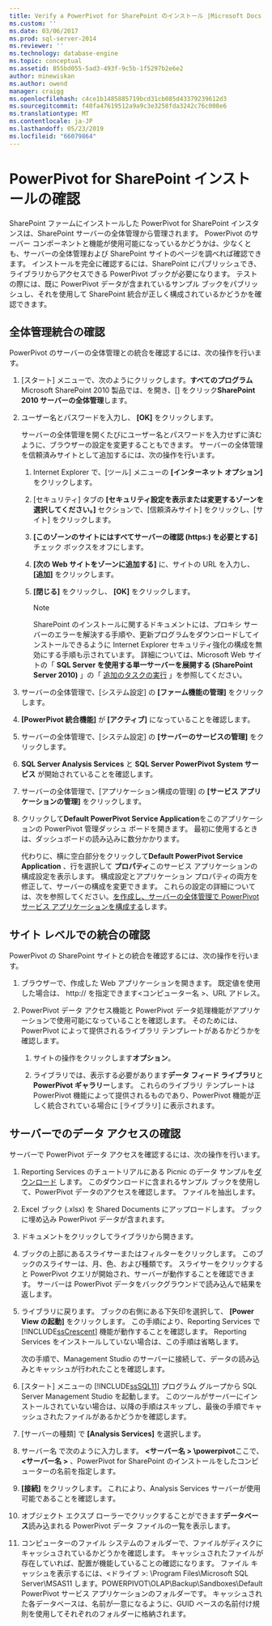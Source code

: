 ```yaml
---
title: Verify a PowerPivot for SharePoint のインストール |Microsoft Docs
ms.custom: ''
ms.date: 03/06/2017
ms.prod: sql-server-2014
ms.reviewer: ''
ms.technology: database-engine
ms.topic: conceptual
ms.assetid: 855bd055-5ad3-493f-9c5b-1f5297b2e6e2
author: minewiskan
ms.author: owend
manager: craigg
ms.openlocfilehash: c4ce1b1485885719bcd31cb085d43379239612d3
ms.sourcegitcommit: f40fa47619512a9a9c3e3258fda3242c76c008e6
ms.translationtype: MT
ms.contentlocale: ja-JP
ms.lasthandoff: 05/23/2019
ms.locfileid: "66079864"
---
```

# <a name="verify-a-powerpivot-for-sharepoint-installation"></a>PowerPivot for SharePoint インストールの確認
  SharePoint ファームにインストールした PowerPivot for SharePoint インスタンスは、SharePoint サーバーの全体管理から管理されます。 PowerPivot のサーバー コンポーネントと機能が使用可能になっているかどうかは、少なくとも、サーバーの全体管理および SharePoint サイトのページを調べれば確認できます。 インストールを完全に確認するには、SharePoint にパブリッシュでき、ライブラリからアクセスできる PowerPivot ブックが必要になります。 テストの際には、既に PowerPivot データが含まれているサンプル ブックをパブリッシュし、それを使用して SharePoint 統合が正しく構成されているかどうかを確認できます。  
  
##  <a name="verifyinstall"></a> 全体管理統合の確認  
 PowerPivot のサーバーの全体管理との統合を確認するには、次の操作を行います。  
  
1.  [スタート] メニューで、次のようにクリックします。**すべてのプログラム**Microsoft SharePoint 2010 製品では、を開き、[] をクリック**SharePoint 2010 サーバーの全体管理**します。  
  
2.  ユーザー名とパスワードを入力し、 **[OK]** をクリックします。  
  
     サーバーの全体管理を開くたびにユーザー名とパスワードを入力せずに済むように、ブラウザーの設定を変更することもできます。 サーバーの全体管理を信頼済みサイトとして追加するには、次の操作を行います。  
  
    1.  Internet Explorer で、[ツール] メニューの **[インターネット オプション]** をクリックします。  
  
    2.  [セキュリティ] タブの **[セキュリティ設定を表示または変更するゾーンを選択してください。]** セクションで、[信頼済みサイト] をクリックし、[サイト] をクリックします。  
  
    3.  **[このゾーンのサイトにはすべてサーバーの確認 (https:) を必要とする]** チェック ボックスをオフにします。  
  
    4.  **[次の Web サイトをゾーンに追加する]** に、サイトの URL を入力し、 **[追加]** をクリックします。  
  
    5.  **[閉じる]** をクリックし、 **[OK]** をクリックします。  
  
        > [!NOTE]  
        >  SharePoint のインストールに関するドキュメントには、プロキシ サーバーのエラーを解決する手順や、更新プログラムをダウンロードしてインストールできるように Internet Explorer セキュリティ強化の構成を無効にする手順も示されています。 詳細については、Microsoft Web サイトの「 **SQL Server を使用する単一サーバーを展開する (SharePoint Server 2010)** 」の「 [追加のタスクの実行](https://go.microsoft.com/fwlink/?LinkId=177754) 」を参照してください。  
  
3.  サーバーの全体管理で、[システム設定] の **[ファーム機能の管理]** をクリックします。  
  
4.  **[PowerPivot 統合機能]** が **[アクティブ]** になっていることを確認します。  
  
5.  サーバーの全体管理で、[システム設定] の **[サーバーのサービスの管理]** をクリックします。  
  
6.  **SQL Server Analysis Services** と **SQL Server PowerPivot System サービス** が開始されていることを確認します。  
  
7.  サーバーの全体管理で、[アプリケーション構成の管理] の **[サービス アプリケーションの管理]** をクリックします。  
  
8.  クリックして**Default PowerPivot Service Application**をこのアプリケーションの PowerPivot 管理ダッシュ ボードを開きます。 最初に使用するときは、ダッシュボードの読み込みに数分かかります。  
  
     代わりに、横に空白部分をクリックして**Default PowerPivot Service Application** 、行を選択して **プロパティ**このサービス アプリケーションの構成設定を表示します。 構成設定とアプリケーション プロパティの両方を修正して、サーバーの構成を変更できます。 これらの設定の詳細については、次を参照してください。[を作成し、サーバーの全体管理で PowerPivot サービス アプリケーションを構成する](../../power-pivot-sharepoint/create-and-configure-power-pivot-service-application-in-ca.md)します。  
  
## <a name="verify-integration-at-the-site-level"></a>サイト レベルでの統合の確認  
 PowerPivot の SharePoint サイトとの統合を確認するには、次の操作を行います。  
  
1.  ブラウザーで、作成した Web アプリケーションを開きます。 既定値を使用した場合は、 http:// を指定できます\<コンピューター名 >、URL アドレス。  
  
2.  PowerPivot データ アクセス機能と PowerPivot データ処理機能がアプリケーションで使用可能になっていることを確認します。 そのためには、PowerPivot によって提供されるライブラリ テンプレートがあるかどうかを確認します。  
  
    1.  サイトの操作をクリックします**オプション**。  
  
    2.  ライブラリでは、表示する必要があります**データ フィード ライブラリ**と**PowerPivot ギャラリー**します。 これらのライブラリ テンプレートは PowerPivot 機能によって提供されるものであり、PowerPivot 機能が正しく統合されている場合に [ライブラリ] に表示されます。  
  
## <a name="verify-data-access-on-the-server"></a>サーバーでのデータ アクセスの確認  
 サーバーで PowerPivot データ アクセスを確認するには、次の操作を行います。  
  
1.  Reporting Services のチュートリアルにある Picnic のデータ サンプルを[ダウンロード](https://go.microsoft.com/fwlink/?LinkID=219108) します。 このダウンロードに含まれるサンプル ブックを使用して、PowerPivot データのアクセスを確認します。 ファイルを抽出します。  
  
2.  Excel ブック (.xlsx) を Shared Documents にアップロードします。 ブックに埋め込み PowerPivot データが含まれます。  
  
3.  ドキュメントをクリックしてライブラリから開きます。  
  
4.  ブックの上部にあるスライサーまたはフィルターをクリックします。 このブックのスライサーは、月、色、および種類です。 スライサーをクリックすると PowerPivot クエリが開始され、サーバーが動作することを確認できます。 サーバーは PowerPivot データをバックグラウンドで読み込んで結果を返します。  
  
5.  ライブラリに戻ります。 ブックの右側にある下矢印を選択して、 **[Power View の起動]** をクリックします。 この手順により、Reporting Services で [!INCLUDE[ssCrescent](../../../includes/sscrescent-md.md)] 機能が動作することを確認します。 Reporting Services をインストールしていない場合は、この手順は省略します。  
  
     次の手順で、Management Studio のサーバーに接続して、データの読み込みとキャッシュが行われたことを確認します。  
  
6.  [スタート] メニューの [!INCLUDE[ssSQL11](../../../includes/sssql11-md.md)] プログラム グループから SQL Server Management Studio を起動します。 このツールがサーバーにインストールされていない場合は、以降の手順はスキップし、最後の手順でキャッシュされたファイルがあるかどうかを確認します。  
  
7.  [サーバーの種類] で **[Analysis Services]** を選択します。  
  
8.  サーバー名 で次のように入力します。 **\<サーバー名 > \powerpivot**ここで、 **\<サーバー名 >** 、PowerPivot for SharePoint のインストールをしたコンピューターの名前を指定します。  
  
9. **[接続]** をクリックします。 これにより、Analysis Services サーバーが使用可能であることを確認します。  
  
10. オブジェクト エクスプ ローラーでクリックすることができます**データベース**読み込まれる PowerPivot データ ファイルの一覧を表示します。  
  
11. コンピューターのファイル システムのフォルダーで、ファイルがディスクにキャッシュされているかどうかを確認します。 キャッシュされたファイルが存在していれば、配置が機能していることの確認になります。 ファイル キャッシュを表示するには、\<ドライブ >: \Program Files\Microsoft SQL Server\MSAS11 します。POWERPIVOT\OLAP\Backup\Sandboxes\Default PowerPivot サービス アプリケーションのフォルダーです。 キャッシュされた各データベースは、名前が一意になるように、GUID ベースの名前付け規則を使用してそれぞれのフォルダーに格納されます。  
  
  
